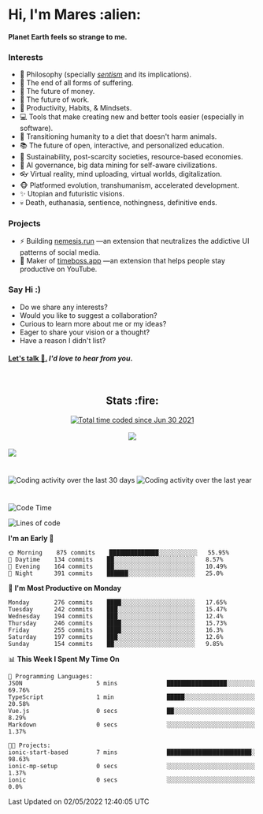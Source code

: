 <h1>Hi, I'm Mares :alien:</h1>

#### Planet Earth feels so strange to me.

### **Interests**

- 🌊 Philosophy (specially [_sentism_][sentismmedium] and its implications).
- 🎯 The end of all forms of suffering.
- 💸 The future of money.
- 💼 The future of work.
- 🧠 Productivity, Habits, & Mindsets.
- 💻 Tools that make creating new and better tools easier (especially in software).
- 🥗 Transitioning humanity to a diet that doesn't harm animals.
- 📚 The future of open, interactive, and personalized education.
- 🌱 Sustainability, post-scarcity societies, resource-based economies.
- 🤖 AI governance, big data mining for self-aware civilizations.
- 👓 Virtual reality, mind uploading, virtual worlds, digitalization.
- 🐵 Platformed evolution, transhumanism, accelerated development.
- ✨ Utopian and futuristic visions.
- 💀 Death, euthanasia, sentience, nothingness, definitive ends.


### **Projects**

- ⚡ Building [nemesis.run](https://nemesis.run) —an extension that neutralizes the addictive UI patterns of social media.
- 💎 Maker of [timeboss.app](https://timeboss.app) —an extension that helps people stay productive on YouTube.


### **Say Hi :)**

- Do we share any interests?
- Would you like to suggest a collaboration?
- Curious to learn more about me or my ideas?
- Eager to share your vision or a thought?
- Have a reason I didn't list?

#### [Let's talk :wave:.](mailto:mareszhar@gmail.com) _I'd love to hear from you_.

[sentismmedium]: https://medium.com/@mareszhar/born-a-prisoner-a-reflection-about-life-its-struggles-and-a-plan-to-escape-d8566ce9b026

<br>

<h2 align="center">Stats :fire:</h2>

<div align="center">
  <a href="https://wakatime.com/@cfdc0e0d-4860-4b62-9ff0-cb659185525e">
    <img src="https://wakatime.com/badge/user/cfdc0e0d-4860-4b62-9ff0-cb659185525e.svg" alt="Total time coded since Jun 30 2021" />
  </a>
</div>

<br>

<!-- 
Add or remove this: 
&dates=B1AAB3FF 
...or this...
&date_format=M%20j%5B%2C%20Y%5D
from the *streak stats URL below* if they get bugged and aren't updating: 
-->

<div align="center">
  <img src="https://github-readme-streak-stats.herokuapp.com?user=mareszhar&theme=black-ice&hide_border=true&stroke=FFFFFF15&ring=DF8FFE&fire=DF8FFE&currStreakLabel=DF8FFE&background=1A232A&currStreakNum=86FFAB&dates=B1AAB3FF&date_format=M%20j%5B%2C%20Y%5D">
</div>

<br>

<img src="https://activity-graph.herokuapp.com/graph?username=mareszhar&theme=nord&bg_color=00000000&color=979797&line=DF8FFE&point=00000000&area=true&hide_border=true">

<br>

<h1></h1>

<img src="https://wakatime.com/share/@mares/5df0ff02-9c79-41b4-b540-51dc9c65a57b.svg" alt="Coding activity over the last 30 days" />
<img src="https://wakatime.com/share/@mares/ea89ba71-f374-40af-930c-e0655909fe37.svg" alt="Coding activity over the last year" />

<h1></h1>

<!--START_SECTION:waka-->
![Code Time](http://img.shields.io/badge/Code%20Time-515%20hrs%2056%20mins-blue)

![Lines of code](https://img.shields.io/badge/From%20Hello%20World%20I%27ve%20Written-132%20Thousand%20lines%20of%20code-blue)

**I'm an Early 🐤** 

```text
🌞 Morning    875 commits    ██████████████░░░░░░░░░░░   55.95% 
🌆 Daytime    134 commits    ██░░░░░░░░░░░░░░░░░░░░░░░   8.57% 
🌃 Evening    164 commits    ██░░░░░░░░░░░░░░░░░░░░░░░   10.49% 
🌙 Night      391 commits    ██████░░░░░░░░░░░░░░░░░░░   25.0%

```
📅 **I'm Most Productive on Monday** 

```text
Monday       276 commits    ████░░░░░░░░░░░░░░░░░░░░░   17.65% 
Tuesday      242 commits    ███░░░░░░░░░░░░░░░░░░░░░░   15.47% 
Wednesday    194 commits    ███░░░░░░░░░░░░░░░░░░░░░░   12.4% 
Thursday     246 commits    ████░░░░░░░░░░░░░░░░░░░░░   15.73% 
Friday       255 commits    ████░░░░░░░░░░░░░░░░░░░░░   16.3% 
Saturday     197 commits    ███░░░░░░░░░░░░░░░░░░░░░░   12.6% 
Sunday       154 commits    ██░░░░░░░░░░░░░░░░░░░░░░░   9.85%

```


📊 **This Week I Spent My Time On** 

```text
💬 Programming Languages: 
JSON                     5 mins              █████████████████░░░░░░░░   69.76% 
TypeScript               1 min               █████░░░░░░░░░░░░░░░░░░░░   20.58% 
Vue.js                   0 secs              ██░░░░░░░░░░░░░░░░░░░░░░░   8.29% 
Markdown                 0 secs              ░░░░░░░░░░░░░░░░░░░░░░░░░   1.37%

🐱‍💻 Projects: 
ionic-start-based        7 mins              ████████████████████████░   98.63% 
ionic-mp-setup           0 secs              ░░░░░░░░░░░░░░░░░░░░░░░░░   1.37% 
ionic                    0 secs              ░░░░░░░░░░░░░░░░░░░░░░░░░   0.0%

```


 Last Updated on 02/05/2022 12:40:05 UTC
<!--END_SECTION:waka-->
